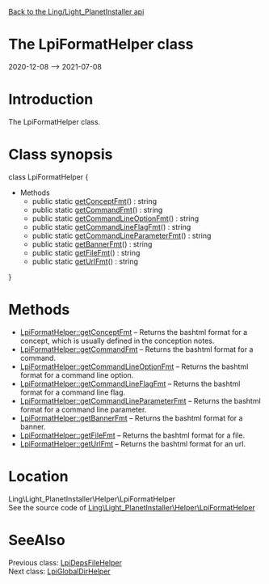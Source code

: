 [Back to the Ling/Light_PlanetInstaller api](https://github.com/lingtalfi/Light_PlanetInstaller/blob/master/doc/api/Ling/Light_PlanetInstaller.md)



The LpiFormatHelper class
================
2020-12-08 --> 2021-07-08






Introduction
============

The LpiFormatHelper class.



Class synopsis
==============


class <span class="pl-k">LpiFormatHelper</span>  {

- Methods
    - public static [getConceptFmt](https://github.com/lingtalfi/Light_PlanetInstaller/blob/master/doc/api/Ling/Light_PlanetInstaller/Helper/LpiFormatHelper/getConceptFmt.md)() : string
    - public static [getCommandFmt](https://github.com/lingtalfi/Light_PlanetInstaller/blob/master/doc/api/Ling/Light_PlanetInstaller/Helper/LpiFormatHelper/getCommandFmt.md)() : string
    - public static [getCommandLineOptionFmt](https://github.com/lingtalfi/Light_PlanetInstaller/blob/master/doc/api/Ling/Light_PlanetInstaller/Helper/LpiFormatHelper/getCommandLineOptionFmt.md)() : string
    - public static [getCommandLineFlagFmt](https://github.com/lingtalfi/Light_PlanetInstaller/blob/master/doc/api/Ling/Light_PlanetInstaller/Helper/LpiFormatHelper/getCommandLineFlagFmt.md)() : string
    - public static [getCommandLineParameterFmt](https://github.com/lingtalfi/Light_PlanetInstaller/blob/master/doc/api/Ling/Light_PlanetInstaller/Helper/LpiFormatHelper/getCommandLineParameterFmt.md)() : string
    - public static [getBannerFmt](https://github.com/lingtalfi/Light_PlanetInstaller/blob/master/doc/api/Ling/Light_PlanetInstaller/Helper/LpiFormatHelper/getBannerFmt.md)() : string
    - public static [getFileFmt](https://github.com/lingtalfi/Light_PlanetInstaller/blob/master/doc/api/Ling/Light_PlanetInstaller/Helper/LpiFormatHelper/getFileFmt.md)() : string
    - public static [getUrlFmt](https://github.com/lingtalfi/Light_PlanetInstaller/blob/master/doc/api/Ling/Light_PlanetInstaller/Helper/LpiFormatHelper/getUrlFmt.md)() : string

}






Methods
==============

- [LpiFormatHelper::getConceptFmt](https://github.com/lingtalfi/Light_PlanetInstaller/blob/master/doc/api/Ling/Light_PlanetInstaller/Helper/LpiFormatHelper/getConceptFmt.md) &ndash; Returns the bashtml format for a concept, which is usually defined in the conception notes.
- [LpiFormatHelper::getCommandFmt](https://github.com/lingtalfi/Light_PlanetInstaller/blob/master/doc/api/Ling/Light_PlanetInstaller/Helper/LpiFormatHelper/getCommandFmt.md) &ndash; Returns the bashtml format for a command.
- [LpiFormatHelper::getCommandLineOptionFmt](https://github.com/lingtalfi/Light_PlanetInstaller/blob/master/doc/api/Ling/Light_PlanetInstaller/Helper/LpiFormatHelper/getCommandLineOptionFmt.md) &ndash; Returns the bashtml format for a command line option.
- [LpiFormatHelper::getCommandLineFlagFmt](https://github.com/lingtalfi/Light_PlanetInstaller/blob/master/doc/api/Ling/Light_PlanetInstaller/Helper/LpiFormatHelper/getCommandLineFlagFmt.md) &ndash; Returns the bashtml format for a command line flag.
- [LpiFormatHelper::getCommandLineParameterFmt](https://github.com/lingtalfi/Light_PlanetInstaller/blob/master/doc/api/Ling/Light_PlanetInstaller/Helper/LpiFormatHelper/getCommandLineParameterFmt.md) &ndash; Returns the bashtml format for a command line parameter.
- [LpiFormatHelper::getBannerFmt](https://github.com/lingtalfi/Light_PlanetInstaller/blob/master/doc/api/Ling/Light_PlanetInstaller/Helper/LpiFormatHelper/getBannerFmt.md) &ndash; Returns the bashtml format for a banner.
- [LpiFormatHelper::getFileFmt](https://github.com/lingtalfi/Light_PlanetInstaller/blob/master/doc/api/Ling/Light_PlanetInstaller/Helper/LpiFormatHelper/getFileFmt.md) &ndash; Returns the bashtml format for a file.
- [LpiFormatHelper::getUrlFmt](https://github.com/lingtalfi/Light_PlanetInstaller/blob/master/doc/api/Ling/Light_PlanetInstaller/Helper/LpiFormatHelper/getUrlFmt.md) &ndash; Returns the bashtml format for an url.





Location
=============
Ling\Light_PlanetInstaller\Helper\LpiFormatHelper<br>
See the source code of [Ling\Light_PlanetInstaller\Helper\LpiFormatHelper](https://github.com/lingtalfi/Light_PlanetInstaller/blob/master/Helper/LpiFormatHelper.php)



SeeAlso
==============
Previous class: [LpiDepsFileHelper](https://github.com/lingtalfi/Light_PlanetInstaller/blob/master/doc/api/Ling/Light_PlanetInstaller/Helper/LpiDepsFileHelper.md)<br>Next class: [LpiGlobalDirHelper](https://github.com/lingtalfi/Light_PlanetInstaller/blob/master/doc/api/Ling/Light_PlanetInstaller/Helper/LpiGlobalDirHelper.md)<br>
